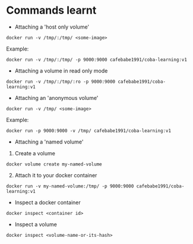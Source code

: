 # Commands learnt

- Attaching a 'host only volume'

```
docker run -v /tmp/:/tmp/ <some-image>
```

Example:

```
docker run -v /tmp/:/tmp/ -p 9000:9000 cafebabe1991/coba-learning:v1
```

- Attaching a volume in read only mode

```
docker run -v /tmp/:/tmp/:ro -p 9000:9000 cafebabe1991/coba-learning:v1
```

- Attaching an 'anonymous volume'

```
docker run -v /tmp/ <some-image>
```

Example:

```
docker run -p 9000:9000 -v /tmp/ cafebabe1991/coba-learning:v1
```

- Attaching a 'named volume'

1. Create a volume

``` 
docker volume create my-named-volume 
```

2. Attach it to your docker container

``` 
docker run -v my-named-volume:/tmp/ -p 9000:9000 cafebabe1991/coba-learning:v1 
```

- Inspect a docker container

``` 
docker inspect <container id>
```

- Inspect a volume

``` 
docker inspect <volume-name-or-its-hash> 
```
